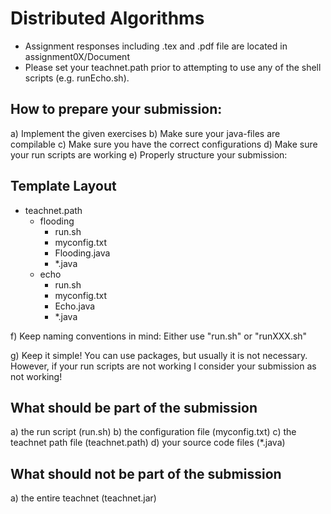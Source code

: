 # Distributed Algorithms
* Assignment responses including .tex and .pdf file are located in assignment0X/Document
* Please set your teachnet.path prior to attempting to use any of the shell scripts (e.g. runEcho.sh).

## How to prepare your submission:

a) Implement the given exercises
b) Make sure your java-files are compilable
c) Make sure you have the correct configurations
d) Make sure your run scripts are working
e) Properly structure your submission:

## Template Layout
+ teachnet.path
  + flooding
    + run.sh
	+ myconfig.txt
	+ Flooding.java
	+ *.java
  + echo
	+ run.sh
	+ myconfig.txt
	+ Echo.java
	+ *.java

f) Keep naming conventions in mind:
Either use "run.sh" or "runXXX.sh"

g) Keep it simple!
You can use packages, but usually it is not
necessary. However, if your run scripts
are not working I consider your submission
as not working!


## What should be part of the submission
a) the run script (run.sh)
b) the configuration file (myconfig.txt)
c) the teachnet path file (teachnet.path)
d) your source code files (*.java)


## What should not be part of the submission
a) the entire teachnet (teachnet.jar)
